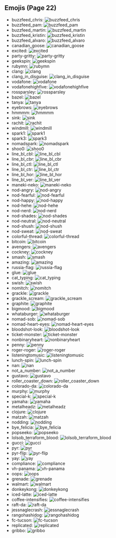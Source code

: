 
## Emojis (Page 22)

* buzzfeed_chris: ![buzzfeed_chris](/output/buzzfeed_chris.png)
* buzzfeed_pam: ![buzzfeed_pam](/output/buzzfeed_pam.png)
* buzzfeed_martin: ![buzzfeed_martin](/output/buzzfeed_martin.png)
* buzzfeed_kristin: ![buzzfeed_kristin](/output/buzzfeed_kristin.png)
* buzzfeed_alvaro: ![buzzfeed_alvaro](/output/buzzfeed_alvaro.png)
* canadian_goose: ![canadian_goose](/output/canadian_goose)
* excited: ![excited](/output/excited.gif)
* party-gritty: ![party-gritty](/output/party-gritty.gif)
* geekspin: ![geekspin](/output/geekspin.gif)
* rubymn: ![rubymn](/output/rubymn.jpg)
* clang: ![clang](/output/clang.png)
* clang_in_disguise: ![clang_in_disguise](/output/clang_in_disguise.png)
* vodafone: ![vodafone](/output/vodafone.png)
* vodafonehighfive: ![vodafonehighfive](/output/vodafonehighfive.png)
* rossparsley: ![rossparsley](/output/rossparsley.png)
* bazel: ![bazel](/output/bazel.png)
* tanya: ![tanya](/output/tanya.png)
* eyebrows: ![eyebrows](/output/eyebrows.gif)
* hmmmm: ![hmmmm](/output/hmmmm)
* sink: ![sink](/output/sink.png)
* rachit: ![rachit](/output/rachit.png)
* windmill: ![windmill](/output/windmill.png)
* spark1: ![spark1](/output/spark1.png)
* spark3: ![spark3](/output/spark3.png)
* nomadspark: ![nomadspark](/output/nomadspark.png)
* shoo0: ![shoo0](/output/shoo0.png)
* line_bl_cbl: ![line_bl_cbl](/output/line_bl_cbl.png)
* line_bl_cbr: ![line_bl_cbr](/output/line_bl_cbr.png)
* line_bl_ctl: ![line_bl_ctl](/output/line_bl_ctl.png)
* line_bl_ctr: ![line_bl_ctr](/output/line_bl_ctr.png)
* line_bl_hor: ![line_bl_hor](/output/line_bl_hor.png)
* line_bl_ver: ![line_bl_ver](/output/line_bl_ver.png)
* maneki-neko: ![maneki-neko](/output/maneki-neko.png)
* nod-angry: ![nod-angry](/output/nod-angry.gif)
* nod-fearful: ![nod-fearful](/output/nod-fearful.gif)
* nod-happy: ![nod-happy](/output/nod-happy.gif)
* nod-hehe: ![nod-hehe](/output/nod-hehe.gif)
* nod-nerd: ![nod-nerd](/output/nod-nerd.gif)
* nod-shades: ![nod-shades](/output/nod-shades.gif)
* nod-neutral: ![nod-neutral](/output/nod-neutral.gif)
* nod-shush: ![nod-shush](/output/nod-shush.gif)
* nod-sweat: ![nod-sweat](/output/nod-sweat.gif)
* colorful-thread: ![colorful-thread](/output/colorful-thread.png)
* bitcoin: ![bitcoin](/output/bitcoin.jpg)
* avengers: ![avengers](/output/avengers.jpg)
* cockney: ![cockney](/output/cockney.png)
* smash: ![smash](/output/smash.png)
* amazing: ![amazing](/output/amazing.png)
* russia-flag: ![russia-flag](/output/russia-flag.png)
* glue: ![glue](/output/glue.jpg)
* cat_typing: ![cat_typing](/output/cat_typing.gif)
* swish: ![swish](/output/swish.png)
* nomitch: ![nomitch](/output/nomitch)
* grackle: ![grackle](/output/grackle.png)
* grackle_scream: ![grackle_scream](/output/grackle_scream.png)
* graphite: ![graphite](/output/graphite.png)
* bigmood: ![bigmood](/output/bigmood.gif)
* whataburger: ![whataburger](/output/whataburger.jpg)
* nomad-sob: ![nomad-sob](/output/nomad-sob.png)
* nomad-heart-eyes: ![nomad-heart-eyes](/output/nomad-heart-eyes.png)
* bloodshot-look: ![bloodshot-look](/output/bloodshot-look.png)
* ticket-monster: ![ticket-monster](/output/ticket-monster.gif)
* nonbinaryheart: ![nonbinaryheart](/output/nonbinaryheart.png)
* penny: ![penny](/output/penny.png)
* roger-roger: ![roger-roger](/output/roger-roger.png)
* listeningtomusic: ![listeningtomusic](/output/listeningtomusic.jpg)
* lunch-spin: ![lunch-spin](/output/lunch-spin.gif)
* nan: ![nan](/output/nan.png)
* not_a_number: ![not_a_number](/output/not_a_number)
* gustavo: ![gustavo](/output/gustavo.png)
* roller_coaster_down: ![roller_coaster_down](/output/roller_coaster_down.png)
* colorado-da: ![colorado-da](/output/colorado-da.png)
* murphy: ![murphy](/output/murphy.jpg)
* special-k: ![special-k](/output/special-k.jpg)
* yamaha: ![yamaha](/output/yamaha.png)
* metalheadz: ![metalheadz](/output/metalheadz.jpg)
* clojure: ![clojure](/output/clojure.png)
* matzah: ![matzah](/output/matzah.png)
* nodding: ![nodding](/output/nodding.gif)
* bye_felicia: ![bye_felicia](/output/bye_felicia.jpg)
* popseeko: ![popseeko](/output/popseeko.jpg)
* lolsob_terraform_blood: ![lolsob_terraform_blood](/output/lolsob_terraform_blood.png)
* gucci: ![gucci](/output/gucci.jpg)
* pyr: ![pyr](/output/pyr.png)
* pyr-flip: ![pyr-flip](/output/pyr-flip.png)
* yay: ![yay](/output/yay.gif)
* compliance: ![compliance](/output/compliance.png)
* vh-panama: ![vh-panama](/output/vh-panama.jpg)
* oops: ![oops](/output/oops.jpg)
* grenade: ![grenade](/output/grenade.jpg)
* walmart: ![walmart](/output/walmart.png)
* donkeykong: ![donkeykong](/output/donkeykong.gif)
* iced-latte: ![iced-latte](/output/iced-latte.png)
* coffee-intensifies: ![coffee-intensifies](/output/coffee-intensifies.gif)
* raft-da: ![raft-da](/output/raft-da.png)
* jessnaglecrash: ![jessnaglecrash](/output/jessnaglecrash.jpg)
* rangohashidog: ![rangohashidog](/output/rangohashidog.jpg)
* fc-tucson: ![fc-tucson](/output/fc-tucson.png)
* replicated: ![replicated](/output/replicated.png)
* gribbo: ![gribbo](/output/gribbo.png)
